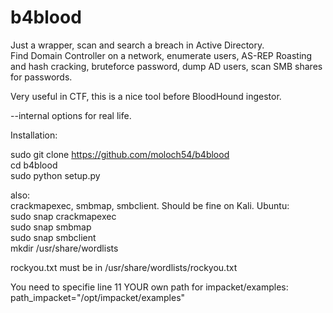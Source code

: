 # b4blood
Just a wrapper, scan and search a breach in Active Directory.  
Find Domain Controller on a network, enumerate users, AS-REP Roasting and hash cracking, bruteforce password, dump AD users, scan SMB shares for passwords.  

Very useful in CTF, this is a nice tool before BloodHound ingestor.  

--internal options for real life.


Installation:  

sudo git clone https://github.com/moloch54/b4blood  
cd b4blood  
sudo python setup.py  



also:  
crackmapexec, smbmap, smbclient. Should be fine on Kali.
Ubuntu:  
sudo snap crackmapexec  
sudo snap smbmap  
sudo snap smbclient  
mkdir /usr/share/wordlists

rockyou.txt must be in /usr/share/wordlists/rockyou.txt

You need to specifie line 11 YOUR own path for impacket/examples:   
path_impacket="/opt/impacket/examples"

